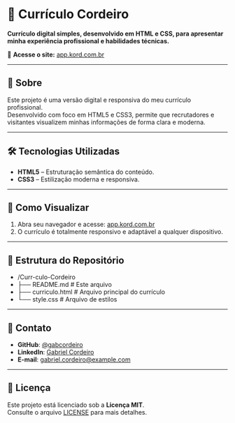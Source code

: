 # 🧾 Currículo Cordeiro

**Currículo digital simples, desenvolvido em HTML e CSS, para apresentar minha experiência profissional e habilidades técnicas.**

🔗 **Acesse o site:** [app.kord.com.br](https://app.kord.com.br)

---

## 📄 Sobre

Este projeto é uma versão digital e responsiva do meu currículo profissional.  
Desenvolvido com foco em HTML5 e CSS3, permite que recrutadores e visitantes visualizem minhas informações de forma clara e moderna.

---

## 🛠️ Tecnologias Utilizadas

- **HTML5** – Estruturação semântica do conteúdo.
- **CSS3** – Estilização moderna e responsiva.

---

## 🚀 Como Visualizar

1. Abra seu navegador e acesse: [app.kord.com.br](https://app.kord.com.br)  
2. O currículo é totalmente responsivo e adaptável a qualquer dispositivo.

---

## 📂 Estrutura do Repositório

- /Curr-culo-Cordeiro
- ├── README.md # Este arquivo
- ├── curriculo.html # Arquivo principal do currículo
- └── style.css # Arquivo de estilos

---

## 💬 Contato

- **GitHub**: [@gabcordeiro](https://github.com/gabcordeiro)  
- **LinkedIn**: [Gabriel Cordeiro](https://www.linkedin.com/in/gabrielcordeiro/)  
- **E-mail**: [gabriel.cordeiro@example.com](mailto:gabriel.cordeiro@example.com)

---

## 📄 Licença

Este projeto está licenciado sob a **Licença MIT**.  
Consulte o arquivo [LICENSE](LICENSE) para mais detalhes.

